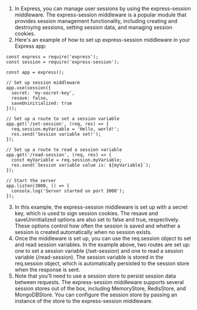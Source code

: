 1. In Express, you can manage user sessions by using the express-session middleware. The express-session middleware is a popular module that provides session management functionality, including creating and destroying sessions, setting session data, and managing session cookies.
2. Here's an example of how to set up express-session middleware in your Express app:
```
const express = require('express');
const session = require('express-session');

const app = express();

// Set up session middleware
app.use(session({
  secret: 'my-secret-key',
  resave: false,
  saveUninitialized: true
}));

// Set up a route to set a session variable
app.get('/set-session', (req, res) => {
  req.session.myVariable = 'Hello, world!';
  res.send('Session variable set!');
});

// Set up a route to read a session variable
app.get('/read-session', (req, res) => {
  const myVariable = req.session.myVariable;
  res.send(`Session variable value is: ${myVariable}`);
});

// Start the server
app.listen(3000, () => {
  console.log('Server started on port 3000');
});
```
3. In this example, the express-session middleware is set up with a secret key, which is used to sign session cookies. The resave and saveUninitialized options are also set to false and true, respectively. These options control how often the session is saved and whether a session is created automatically when no session exists.
4. Once the middleware is set up, you can use the req.session object to set and read session variables. In the example above, two routes are set up: one to set a session variable (/set-session) and one to read a session variable (/read-session). The session variable is stored in the req.session object, which is automatically persisted to the session store when the response is sent.
5. Note that you'll need to use a session store to persist session data between requests. The express-session middleware supports several session stores out of the box, including MemoryStore, RedisStore, and MongoDBStore. You can configure the session store by passing an instance of the store to the express-session middleware.
